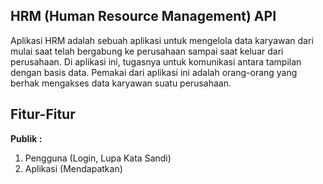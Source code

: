## HRM (Human Resource Management) API

Aplikasi HRM adalah sebuah aplikasi untuk mengelola data karyawan dari mulai saat telah bergabung ke perusahaan sampai saat keluar dari perusahaan. Di aplikasi ini, tugasnya untuk komunikasi antara tampilan dengan basis data. Pemakai dari aplikasi ini adalah orang-orang yang berhak mengakses data karyawan suatu perusahaan.

## Fitur-Fitur
**Publik :**
1. Pengguna (Login, Lupa Kata Sandi)
2. Aplikasi (Mendapatkan)
